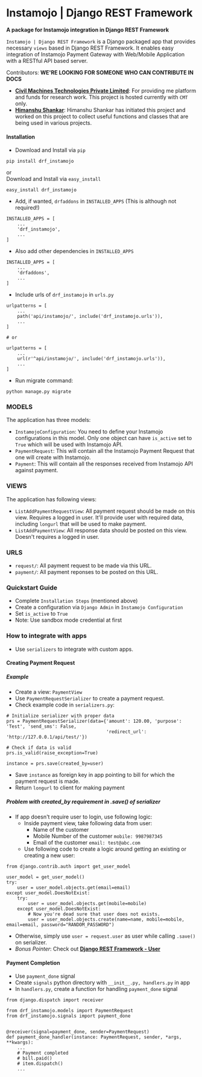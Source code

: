 # Instamojo | Django REST Framework

**A package for Instamojo integration in Django REST Framework**<br>

`Instamojo | Django REST Framework` is a Django packaged app that provides necessary `views` based in Django REST 
Framework. It enables easy integration of Instamojo Payment Gateway with Web/Mobile Application with a RESTful API 
based server.

Contributors: **WE'RE LOOKING FOR SOMEONE WHO CAN CONTRIBUTE IN DOCS**
- **[Civil Machines Technologies Private Limited](https://github.com/civilmahines)**: For providing me platform and
funds for research work. This project is hosted currently with `CMT` only. 
- **[Himanshu Shankar](https://github.com/iamhssingh)**: Himanshu Shankar has initiated this project and worked on this
project to collect useful functions and classes that are being used in various projects.

#### Installation

- Download and Install via `pip`
```
pip install drf_instamojo
```
or<br>
Download and Install via `easy_install`
```
easy_install drf_instamojo
```
- Add, if wanted, `drfaddons` in `INSTALLED_APPS` (This is although not required!)
```
INSTALLED_APPS = [
    ...
    'drf_instamojo',
    ...
]
```
- Also add other dependencies in `INSTALLED_APPS`<br>
```
INSTALLED_APPS = [
    ...
    'drfaddons',
    ...
]
```
- Include urls of `drf_instamojo` in `urls.py`
```
urlpatterns = [
    ...
    path('api/instamojo/', include('drf_instamojo.urls')),
    ...
]

# or

urlpatterns = [
    ...
    url(r'^api/instamojo/', include('drf_instamojo.urls')),
    ...
]
```
- Run migrate command:
```
python manage.py migrate
```

### MODELS
The application has three models:

- `InstamojoConfiguration`: You need to define your Instamojo configurations in this model. Only one object can have
`is_active` set to `True` which will be used with Instamojo API.
- `PaymentRequest`: This will contain all the Instamojo Payment Request that one will create with Instamojo.
- `Payment`: This will contain all the responses received from Instamojo API against payment.

### VIEWS
The application has following views:

- `ListAddPaymentRequestView`: All payment request should be made on this view. Requires a logged in user.
It'll provide user with required data, including `longurl` that will be used to make payment.
- `ListAddPaymentView`: All response data should be posted on this view. Doesn't requires a logged in user.

### URLS
- `request/`: All payment request to be made via this URL.
- `payment/`: All payment reponses to be posted on this URL.

### Quickstart Guide

- Complete `Installation Steps` (mentioned above)
- Create a configuration via `Django Admin` in `Instamojo Configuration`
- Set `is_active` to `True`
- Note: Use sandbox mode credential at first

### How to integrate with apps

- Use `serializers` to integrate with custom apps.

#### Creating Payment Request
##### Example
- Create a view: `PaymentView`
- Use `PaymentRequestSerializer` to create a payment request.
- Check example code in `serializers.py`:
```
# Initialize serializer with proper data
prs = PaymentRequestSerializer(data={'amount': 120.00, 'purpose': 'Test', 'send_sms': False,
                                     'redirect_url': 'http://127.0.0.1/api/test/'})

# Check if data is valid
prs.is_valid(raise_exception=True)

instance = prs.save(created_by=user)
```
- Save `instance` as foreign key in app pointing to bill for which the payment request is made.
- Return `longurl` to client for making payment

##### Problem with created_by requirement in .save() of serializer
- If app doesn't require user to login, use following logic: 
    - Inside payment view, take following data from user:
        - Name of the customer
        - Mobile Number of the customer `mobile: 9987987345`
        - Email of the customer `email: test@abc.com`
    - Use following code to create a logic around getting an existing or creating a new user:
```
from django.contrib.auth import get_user_model

user_model = get_user_model()
try:
    user = user_model.objects.get(email=email)
except user_model.DoesNotExist:
    try:
        user = user_model.objects.get(mobile=mobile)
    except user_model.DoesNotExist:
        # Now you're dead sure that user does not exists.
        user = user_model.objects.create(name=name, mobile=mobile, email=email, password="RANDOM_PASSWORD")

```
- Otherwise, simply use `user = request.user` as user while calling `.save()` on serializer.
- *Bonus Pointer*: Check out **[Django REST Framework - User](https://github.com/101loop/drf-user/)**

#### Payment Completion
- Use `payment_done` signal
- Create `signals` python directory with `__init__.py, handlers.py` in app
- In `handlers.py`, create a function for handling `payment_done` signal
```
from django.dispatch import receiver

from drf_instamojo.models import PaymentRequest
from drf_instamojo.signals import payment_done


@receiver(signal=payment_done, sender=PaymentRequest)
def payment_done_handler(instance: PaymentRequest, sender, *args, **kwargs):
    ...
    # Payment completed
    # bill.paid()
    # item.dispatch()
    ...
```
